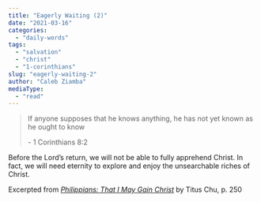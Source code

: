 ```yaml
---
title: "Eagerly Waiting (2)"
date: "2021-03-16"
categories: 
  - "daily-words"
tags: 
  - "salvation"
  - "christ"
  - "1-corinthians"
slug: "eagerly-waiting-2"
author: "Caleb Ziamba"
mediaType: 
  - "read"
---
```


> If anyone supposes that he knows anything, he has not yet known as he ought to know
> 
> \- 1 Corinthians 8:2

Before the Lord’s return, we will not be able to fully apprehend Christ. In fact, we will need eternity to explore and enjoy the unsearchable riches of Christ.

Excerpted from _[Philippians: That I May Gain Christ](https://www.asweetsavor.org/book-philippians/)_ by Titus Chu, p. 250
